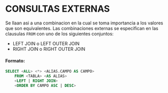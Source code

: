 # CONSULTAS EXTERNAS

Se llaan asi a una combinacion en la cual se toma importancia a los valores que son equivalentes. Las combinaciones externas se especifican en las clausulas ```FROM``` con uno de los siguientes conjuntos:
+ LEFT JOIN o LEFT OUTER JOIN
+ RIGHT JOIN o RIGHT OUTER JOIN

#### Formato:
```sql 
SELECT <ALL> <*> <ALIAS.CAMPO AS CAMPO>
    FROM <TABLA> <AS ALIAS>
    <LEFT | RIGHT JOIN>
    <ORDER BY CAMPO ASC | DESC>
```

